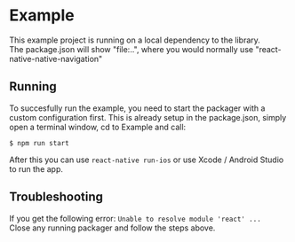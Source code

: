 # Example
This example project is running on a local dependency to the library.  
The package.json will show "file:..", where you would normally use "react-native-native-navigation"

## Running
To succesfully run the example, you need to start the packager with a custom configuration first. This is already setup in the package.json, simply open a terminal window, cd to Example and call:  
```
$ npm run start
```

After this you can use `react-native run-ios` or use Xcode / Android Studio to run the app.

## Troubleshooting
If you get the following error:
`Unable to resolve module 'react' ...`  
Close any running packager and follow the steps above.